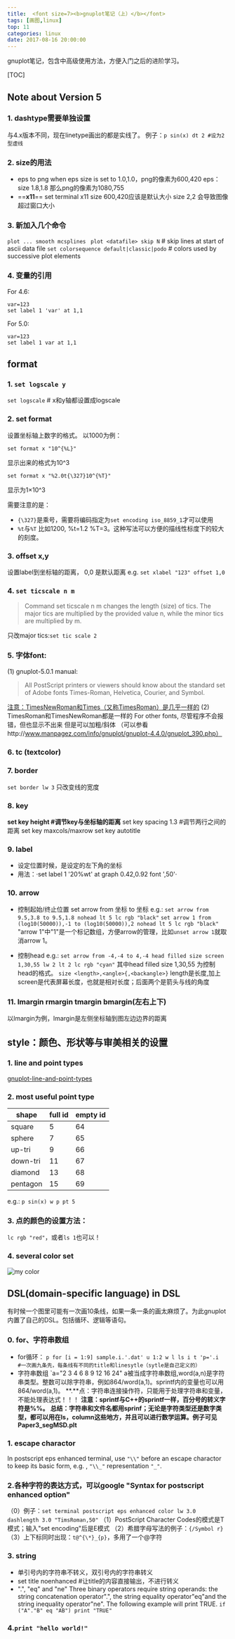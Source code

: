 ```yaml
---
title:  <font size=7><b>gnuplot笔记（上）</b></font>
tags: [画图,linux]   
top: 11
categories: linux   
date: 2017-08-16 20:00:00
---
```


gnuplot笔记，包含中高级使用方法，方便入门之后的进阶学习。
<!-- more -->
[TOC]

## Note about Version 5 
### 1. dashtype需要单独设置
与4.x版本不同，现在linetype画出的都是实线了。
例子：`p sin(x) dt 2 #设为2型虚线`
### 2. size的用法
+ eps to png
when eps size is set to 1.0,1.0，png的像素为600,420
eps：size 1.8,1.8 那么png的像素为1080,755
+ ==**x11**== set terminal x11 size 600,420应该是默认大小
size 2,2 会导致图像超过窗口大小

### 3. 新加入几个命令
`plot ... smooth mcsplines `
`plot <datafile> skip N`    # skip lines at start of ascii data file
`set colorsequence default|classic|podo` # colors used by successive plot elements
### 4. 变量的引用
For 4.6:
```
var=123
set label 1 'var' at 1,1 
```
For 5.0:
```
var=123
set label 1 var at 1,1 
```



## format
### 1. `set logscale y`
`set logscale` # x和y轴都设置成logscale
### 2. set format 
设置坐标轴上数字的格式。
以1000为例：
   ```gnuplot
set format x "10^{%L}" 
``` 
显示出来的格式为10^3

   ```gnuplot
set format x "%2.0t{\327}10^{%T}" 
``` 
显示为1×10^3 

需要注意的是：
   - `{\327}`是乘号，需要将编码指定为`set encoding iso_8859_1`才可以使用
   - `%t`与`%T`
  比如1200, %t=1.2 %T=3。这种写法可以方便的描线性标度下的较大的刻度。

### 3. offset x,y   
设置label到坐标轴的距离， 0,0 是默认距离 e.g. `set xlabel "123" offset 1,0`

### 4. `set ticscale n m`    
   >Command set ticscale n m changes the length (size) of tics. The major tics are multiplied by the provided value n, while the minor tics are multiplied by m.

只改major tics:`set tic scale 2`
  
### 5. 字体font:
 (1) gnuplot-5.0.1 manual:
   > All PostScript printers or viewers should know about the standard set of Adobe fonts Times-Roman, Helvetica, Courier, and Symbol.  

[注意：TimesNewRoman和Times（又称TimesRoman）是几乎一样的](https://www.zhihu.com/question/36527847)
 (2) TimesRoman和TimesNewRoman都是一样的
    For other fonts, 尽管程序不会报错，但也显示不出来
    但是可以加粗/斜体 （可以参看http://www.manpagez.com/info/gnuplot/gnuplot-4.4.0/gnuplot_390.php）
### 6. tc (textcolor)
### 7. border
`set border lw 3` 只改变线的宽度
  

### 8. key
**set key height #调节key与坐标轴的距离**
set key spacing 1.3 #调节两行之间的距离
set key maxcols/maxrow
set key autotitle

### 9. label 
+ 设定位置时候，是设定的左下角的坐标
+ 用法：·set label 1 '20%wt' at graph 0.42,0.92 font ',50'·

### 10. arrow
+ 控制起始/终止位置
set arrow from 坐标 to 坐标
e.g.: 
  `set arrow from 9.5,3.8 to 9.5,1.8 nohead lt 5 lc rgb "black"`
  `set arrow 1 from (log10(50000)),-1 to (log10(50000)),2 nohead lt 5 lc rgb "black"`  "arrow 1"中"1"是一个标记数组，方便arrow的管理，比如`unset arrow 1`就取消arrow 1。

+ 控制head
e.g.: 
`set arrow from -4,-4 to 4,-4 head filled size screen 1,30,55 lw 2 lt 2 lc rgb "cyan"`
其中head filled size 1,30,55 为控制head的格式。
`size <length>,<angle>{,<backangle>}`
length是长度,加上screen是代表屏幕长度，也就是相对长度；后面两个是箭头与线的角度

### 11. lmargin rmargin tmargin bmargin(左右上下)
以lmargin为例，lmargin是左侧坐标轴到图左边边界的距离







## style：颜色、形状等与审美相关的设置
### 1. line and point types
[gnuplot-line-and-point-types](https://img.alicdn.com/imgextra/i4/95029972/TB21hDfhpXXXXbrXpXXXXXXXXXX_!!95029972.png)

### 2. most useful point type
| shape | full id | empty  id|
|--------|--------|--------|
|    square    |   5     | 64 | 
|    sphere    |   7     | 65 | 
|    up-tri    |   9     | 66 | 
|    down-tri    |   11     | 67 |
|    diamond    |   13     | 68 |
|    pentagon    |   15     | 69 ||
e.g.:
`p sin(x) w p pt 5 `
### 3. 点的颜色的设置方法：
`lc rgb "red"`，或者`ls 1`也可以！
### 4. several color set
![my color](https://img.alicdn.com/imgextra/i3/95029972/TB2RODgopXXXXbSXXXXXXXXXXXX_!!95029972.png)






##  DSL(domain-specific language) in DSL
有时候一个图里可能有一次画10条线，如果一条一条的画太麻烦了。为此gnuplot内置了自己的DSL。包括循环、逻辑等语句。
### 0. for、字符串数组
+ for循环：
`p for [i = 1:9] sample.i.'.dat' u 1:2 w l ls i t 'p='.i   #一次画九条先，每条线有不同的title和linesytle（sytle是自己定义的）`
+ 字符串数组
`a="2 3 4 6 8 9 12 16 24" 
a被当成字符串数组,word(a,n)是字符串类型。整数可以除字符串，例如864/word(a,1)。sprintf内的变量也可以用864/word(a,1)。
**.**点：字符串连接操作符，只能用于处理字符串和变量，不能处理表达式！！！
**注意：sprintf与C++的sprintf一样，百分号的转义字符是%%。**
**总结：字符串和文件名都用sprinf；无论是字符类型还是数字类型，都可以用在ls，column这些地方，并且可以进行数学运算。例子可见Paper3_segMSD.plt**



### 1. escape charactor   
In postscript eps enhanced terminal, use `"\\"` before an escape charactor to keep its basic form, e.g. , `"\\_"`  representation `"_"`.
### 2.各种字符的表达方式，可以google "Syntax for postscript enhanced option"
  （0）例子：`set terminal postscript eps enhanced color lw 3.0 dashlength 3.0 "TimsRoman,50"`
  （1）PostScript Character Codes的模式是T模式；输入"set encoding"后是E模式
  （2）希腊字母写法的例子：`{/Symbol r}`
  （3）上下标同时出现：`t@^{\*}_{p}`，多用了一个@字符

### 3. string
+ 单引号内的字符串不转义，双引号内的字符串转义
+ set title noenhanced #让title的内容直接输出，不进行转义
+ ".", "eq" and "ne"
Three binary operators require string operands: the string concatenation operator".", the string equality operator"eq"and the string inequality operator"ne". The following example will print TRUE.
`if ("A"."B" eq "AB") print "TRUE"`

### 4.`print "hello world!"`







